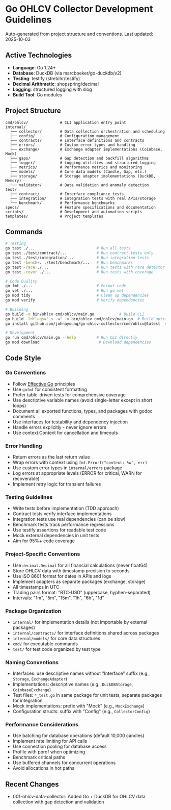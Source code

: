 # Go OHLCV Collector Development Guidelines

Auto-generated from project structure and conventions. Last updated: 2025-10-03

## Active Technologies

- **Language**: Go 1.24+
- **Database**: DuckDB (via marcboeker/go-duckdb/v2)
- **Testing**: testify (stretchr/testify)
- **Decimal Arithmetic**: shopspring/decimal
- **Logging**: structured logging with slog
- **Build Tool**: Go modules

## Project Structure

```
cmd/ohlcv/              # CLI application entry point
internal/
  ├── collector/        # Data collection orchestration and scheduling
  ├── config/           # Configuration management
  ├── contracts/        # Interface definitions and contracts
  ├── errors/           # Custom error types and handling
  ├── exchange/         # Exchange adapter implementations (Coinbase, Mock)
  ├── gaps/             # Gap detection and backfill algorithms
  ├── logger/           # Logging utilities and structured logging
  ├── metrics/          # Performance metrics and monitoring
  ├── models/           # Core data models (Candle, Gap, etc.)
  ├── storage/          # Storage adapter implementations (DuckDB, Memory)
  └── validator/        # Data validation and anomaly detection
test/
  ├── contract/         # Interface compliance tests
  ├── integration/      # Integration tests with real APIs/storage
  └── benchmark/        # Performance benchmarks
specs/                  # Feature specifications and documentation
scripts/                # Development and automation scripts
templates/              # Project templates
```

## Commands

```bash
# Testing
go test ./...                           # Run all tests
go test ./test/contract/...             # Run contract tests only
go test ./test/integration/...          # Run integration tests
go test -bench=. ./test/benchmark/...   # Run benchmarks
go test -race ./...                     # Run tests with race detector
go test -cover ./...                    # Run tests with coverage

# Code Quality
go fmt ./...                            # Format code
go vet ./...                            # Run go vet
go mod tidy                             # Clean up dependencies
go mod verify                           # Verify dependencies

# Building
go build -o bin/ohlcv cmd/ohlcv/main.go           # Build CLI
go build -ldflags="-s -w" -o bin/ohlcv cmd/ohlcv/main.go  # Build optimized
go install github.com/johnayoung/go-ohlcv-collector/cmd/ohlcv@latest  # Install CLI

# Development
go run cmd/ohlcv/main.go --help         # Run CLI directly
go mod download                          # Download dependencies
```

## Code Style

### Go Conventions
- Follow [Effective Go](https://golang.org/doc/effective_go.html) principles
- Use `gofmt` for consistent formatting
- Prefer table-driven tests for comprehensive coverage
- Use descriptive variable names (avoid single-letter except in short loops)
- Document all exported functions, types, and packages with godoc comments
- Use interfaces for testability and dependency injection
- Handle errors explicitly - never ignore errors
- Use context.Context for cancellation and timeouts

### Error Handling
- Return errors as the last return value
- Wrap errors with context using `fmt.Errorf("context: %w", err)`
- Use custom error types in `internal/errors` package
- Log errors at appropriate levels (ERROR for critical, WARN for recoverable)
- Implement retry logic for transient failures

### Testing Guidelines
- Write tests before implementation (TDD approach)
- Contract tests verify interface implementations
- Integration tests use real dependencies (can be slow)
- Benchmark tests track performance regressions
- Use testify assertions for readable test code
- Mock external dependencies in unit tests
- Aim for 95%+ code coverage

### Project-Specific Conventions
- Use `decimal.Decimal` for all financial calculations (never float64)
- Store OHLCV data with timestamp precision to seconds
- Use ISO 8601 format for dates in APIs and logs
- Implement adapters as separate packages (exchange, storage)
- All timestamps in UTC
- Trading pairs format: "BTC-USD" (uppercase, hyphen-separated)
- Intervals: "1m", "5m", "15m", "1h", "6h", "1d"

### Package Organization
- `internal/` for implementation details (not importable by external packages)
- `internal/contracts/` for interface definitions shared across packages
- `internal/models/` for core data structures
- `cmd/` for executable commands
- `test/` for test code organized by test type

### Naming Conventions
- Interfaces: use descriptive names without "Interface" suffix (e.g., `Storage`, `ExchangeAdapter`)
- Implementations: descriptive names (e.g., `DuckDBStorage`, `CoinbaseExchange`)
- Test files: `*_test.go` in same package for unit tests, separate packages for integration
- Mock implementations: prefix with "Mock" (e.g., `MockExchange`)
- Configuration structs: suffix with "Config" (e.g., `CollectorConfig`)

### Performance Considerations
- Use batching for database operations (default 10,000 candles)
- Implement rate limiting for API calls
- Use connection pooling for database access
- Profile with pprof when optimizing
- Benchmark critical paths
- Use buffered channels for concurrent operations
- Avoid allocations in hot paths

## Recent Changes

- 001-ohlcv-data-collector: Added Go + DuckDB for OHLCV data collection with gap detection and validation

<!-- MANUAL ADDITIONS START -->
<!-- MANUAL ADDITIONS END -->

